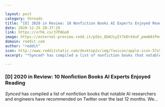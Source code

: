 ```yaml
---

layout: post
category: threads
title: "[D] 2020 in Review: 10 Nonfiction Books AI Experts Enjoyed Reading"
date: 2020-12-25 20:37:29
link: https://vrhk.co/37PAGa9
image: https://external-preview.redd.it/p5bz_QkWJiyIt7eDrX4uF_pmm8AtPmsKrUMiOvE9xgA.jpg?width=871&height=456.020942408&auto=webp&crop=871:456.020942408,smart&s=9bb1b828c66612ea9b6aa87697db478876fe2522
domain: reddit.com
author: "reddit"
icon: http://www.redditstatic.com/desktop2x/img/favicon/apple-icon-57x57.png
excerpt: "*Synced* has compiled a list of nonfiction books that notable AI researchers and engineers have recommended on Twitter over the last 12 months. We..."

---
```


### [D] 2020 in Review: 10 Nonfiction Books AI Experts Enjoyed Reading

*Synced* has compiled a list of nonfiction books that notable AI researchers and engineers have recommended on Twitter over the last 12 months. We...